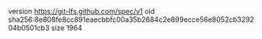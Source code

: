 version https://git-lfs.github.com/spec/v1
oid sha256:8e808fe8cc891eaecbbfc00a35b2684c2e899ecce56e8052cb329204b0501cb3
size 1964
